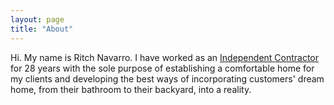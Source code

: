 ```yaml
---
layout: page
title: "About"
---
```


Hi. My name is Ritch Navarro. I have worked as an [Independent Contractor](https://www.irs.gov/businesses/small-businesses-self-employed/independent-contractor-defined) for 28 years with the sole purpose of establishing a comfortable home for my
clients and developing the best ways of incorporating customers' dream home, from their bathroom to their backyard, into a reality. 
